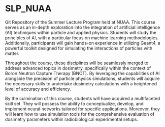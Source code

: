 # SLP_NUAA

Git Repository of the Summer Lecture Program held at NUAA. This course serves as an in-depth exploration into the integration of artificial intelligence (AI) techniques within particle and applied physics. Students will study the principles of AI, with a particular focus on machine learning methodologies. Additionally, participants will gain hands-on experience in utilizing Geant4, a powerful toolkit designed for simulating the interactions of particles with matter.

Throughout the course, these disciplines will be seamlessly merged to address advanced topics in dosimetry, specifically within the context of Boron Neutron Capture Therapy (BNCT). By leveraging the capabilities of AI alongside the precision of particle physics simulations, students will acquire the necessary skills to undertake dosimetry calculations with a heightened level of accuracy and efficiency.

By the culmination of this course, students will have acquired a multifaceted skill set. They will possess the ability to conceptualize, develop, and implement neural networks tailored for specific applications. Moreover, they will learn how to use simulation tools for the comprehensive evaluation of dosimetry parameters within radiobiological experimental setups.

